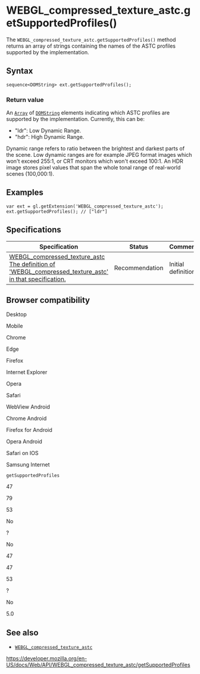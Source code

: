 WEBGL\_compressed\_texture\_astc.getSupportedProfiles()
=======================================================

The `WEBGL_compressed_texture_astc.getSupportedProfiles()` method returns an array of strings containing the names of the ASTC profiles supported by the implementation.

Syntax
------

    sequence<DOMString> ext.getSupportedProfiles();

### Return value

An [`Array`](https://developer.mozilla.org/en-US/docs/Web/JavaScript/Reference/Global_Objects/Array) of [`DOMString`](../domstring) elements indicating which ASTC profiles are supported by the implementation. Currently, this can be:

-   "ldr": Low Dynamic Range.
-   "hdr": High Dynamic Range.

Dynamic range refers to ratio between the brightest and darkest parts of the scene. Low dynamic ranges are for example JPEG format images which won't exceed 255:1, or CRT monitors which won't exceed 100:1. An HDR image stores pixel values that span the whole tonal range of real-world scenes (100,000:1).

Examples
--------

    var ext = gl.getExtension('WEBGL_compressed_texture_astc');
    ext.getSupportedProfiles(); // ["ldr"]

Specifications
--------------

<table><thead><tr class="header"><th>Specification</th><th>Status</th><th>Comment</th></tr></thead><tbody><tr class="odd"><td><a href="https://www.khronos.org/registry/webgl/extensions/WEBGL_compressed_texture_astc/">WEBGL_compressed_texture_astc<br />
<span class="small">The definition of 'WEBGL_compressed_texture_astc' in that specification.</span></a></td><td><span class="spec-rec">Recommendation</span></td><td>Initial definition.</td></tr></tbody></table>

Browser compatibility
---------------------

Desktop

Mobile

Chrome

Edge

Firefox

Internet Explorer

Opera

Safari

WebView Android

Chrome Android

Firefox for Android

Opera Android

Safari on IOS

Samsung Internet

`getSupportedProfiles`

47

79

53

No

?

No

47

47

53

?

No

5.0

See also
--------

-   [`WEBGL_compressed_texture_astc`](../webgl_compressed_texture_astc)

<a href="https://developer.mozilla.org/en-US/docs/Web/API/WEBGL_compressed_texture_astc/getSupportedProfiles" class="_attribution-link">https://developer.mozilla.org/en-US/docs/Web/API/WEBGL_compressed_texture_astc/getSupportedProfiles</a>

